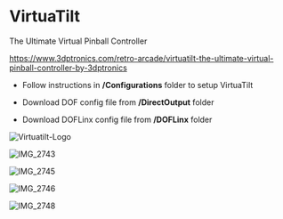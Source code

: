 # VirtuaTilt
The Ultimate Virtual Pinball Controller

https://www.3dptronics.com/retro-arcade/virtuatilt-the-ultimate-virtual-pinball-controller-by-3dptronics

- Follow instructions in **/Configurations** folder to setup VirtuaTilt

- Download DOF config file from **/DirectOutput** folder

- Download DOFLinx config file from **/DOFLinx** folder

![Virtuatilt-Logo](https://github.com/user-attachments/assets/008eb069-ae15-4c05-82a2-afc0d46a5155)


![IMG_2743](https://github.com/user-attachments/assets/484b0356-e5ae-44af-a4c1-fae0f2190d20)


![IMG_2745](https://github.com/user-attachments/assets/50fc271e-76d6-411f-baeb-eda057e05e55)


![IMG_2746](https://github.com/user-attachments/assets/45d21760-7bfc-4c8a-b96e-d5a9840cdbb7)


![IMG_2748](https://github.com/user-attachments/assets/2f9ffa84-7a34-46ba-9cd6-81d01bb7d1e9)

